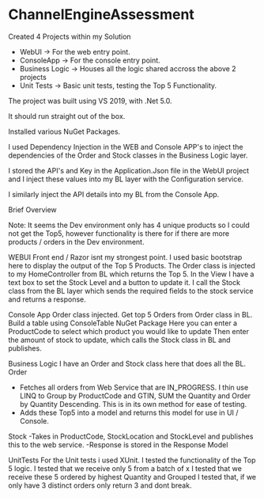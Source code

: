 # ChannelEngineAssessment

Created 4 Projects within my Solution

- WebUI -> For the web entry point.
- ConsoleApp -> For the console entry point.
- Business Logic -> Houses all the logic shared accross the above 2 projects
- Unit Tests -> Basic unit tests, testing the Top 5 Functionality.

The project was built  using VS 2019, with .Net 5.0.

It should run straight out of the box.

Installed various NuGet Packages.

I used Dependency Injection in the WEB and Console APP's to inject the dependencies of the Order and Stock classes in the Business Logic layer.

I stored the API's and Key in the Application.Json file in the WebUI project and I inject these values into my BL layer with the Configuration service.

I similarly inject the API details into my BL from the Console App.

Brief Overview

Note: It seems the Dev environment only has 4 unique products so I could not get the Top5, however functionality is there for if there are more products / orders in the Dev environment.

WEBUI
Front end  / Razor isnt my strongest point. I used basic bootstrap here to display the output of the Top 5 Products. 
The Order class is injected to my HomeController from BL which returns the Top 5.
In the View I have a text box to set the Stock Level and a button to update it.
I call the Stock class from the BL layer which sends the required fields to the stock service and returns a response. 

Console App
Order class injected.
Get top 5 Orders from Order class in BL.
Build a table using ConsoleTable NuGet Package
Here you can enter a ProductCode to select which product you would like to update
Then enter the amount of stock to update, which calls the Stock class in BL and publishes. 

Business Logic
I have an Order and Stock class here that does all the BL.
Order 
- Fetches all orders from Web Service that are IN_PROGRESS. I thin use LINQ to Group by ProductCode and GTIN, SUM the Quantity and Order by Quantity Descending. This is in its own method for ease of testing.
- Adds these Top5 into a model and returns this model for use in UI / Console.

Stock
-Takes in ProductCode, StockLocation and StockLevel and publishes this to the web service.
-Response is stored in the Response Model

UnitTests
For the Unit tests i used XUnit.
I tested the functionality of the Top 5 logic.
I tested that we receive only 5 from a batch of x
I tested that we receive these 5 ordered by highest Quantity and Grouped
I tested that, if we only have 3 distinct orders only return 3 and dont break.







